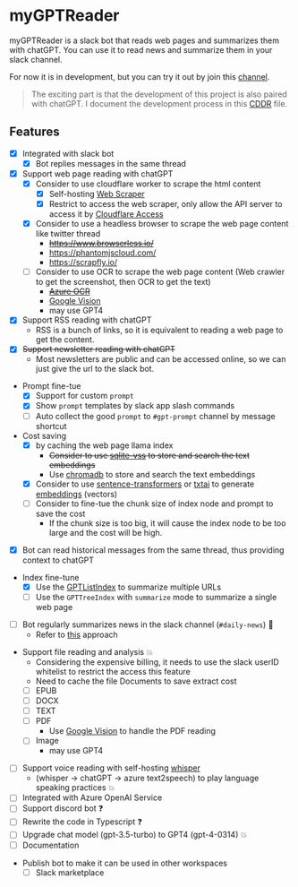 # myGPTReader

myGPTReader is a slack bot that reads web pages and summarizes them with chatGPT. You can use it to read news and summarize them in your slack channel.

For now it is in development, but you can try it out by join this [channel](https://join.slack.com/t/bmpidev/shared_invite/zt-1r38f90n5-bOp~RZqoMYiYMOtmKZsbcw).

> The exciting part is that the development of this project is also paired with chatGPT. I document the development process in this [CDDR](docs/chatGPT/CDDR.md) file.

## Features

- [x] Integrated with slack bot
  - [x] Bot replies messages in the same thread
- [x] Support web page reading with chatGPT
  - [x] Consider to use cloudflare worker to scrape the html content
    - [x] Self-hosting [Web Scraper](https://github.com/adamschwartz/web.scraper.workers.dev)
    - [x] Restrict to access the web scraper, only allow the API server to access it by [Cloudflare Access](https://www.cloudflare.com/products/zero-trust/access/)
  - [x] Consider to use a headless browser to scrape the web page content like twitter thread
    - ~~https://www.browserless.io/~~
    - https://phantomjscloud.com/
    - https://scrapfly.io/
  - [ ] Consider to use OCR to scrape the web page content (Web crawler to get the screenshot, then OCR to get the text)
    - ~~[Azure OCR](https://learn.microsoft.com/en-us/azure/cognitive-services/computer-vision/overview-ocr)~~
    - [Google Vision](https://cloud.google.com/vision)
    - may use GPT4
- [x] Support RSS reading with chatGPT
  - RSS is a bunch of links, so it is equivalent to reading a web page to get the content.
- [x] ~~Support newsletter reading with chatGPT~~
  - Most newsletters are public and can be accessed online, so we can just give the url to the slack bot.
- Prompt fine-tue
  - [x] Support for custom `prompt`
  - [x] Show `prompt` templates by slack app slash commands
  - [ ] Auto collect the good `prompt` to `#gpt-prompt` channel by message shortcut
- Cost saving
  - [x] by caching the web page llama index
    - ~~Consider to use [sqlite-vss](https://github.com/asg017/sqlite-vss) to store and search the text embeddings~~
    - Use [chromadb](https://github.com/chroma-core/chroma) to store and search the text embeddings
  - [x] Consider to use [sentence-transformers](https://github.com/UKPLab/sentence-transformers) or [txtai](https://github.com/neuml/txtai) to generate [embeddings](https://github.com/asg017/sqlite-vss/blob/main/examples/headlines/build/add_embeddings.py) (vectors)
  - [ ] Consider to fine-tue the chunk size of index node and prompt to save the cost
    - If the chunk size is too big, it will cause the index node to be too large and the cost will be high.
- [x] Bot can read historical messages from the same thread, thus providing context to chatGPT
- Index fine-tune
  - [x] Use the [GPTListIndex](https://github.com/jerryjliu/llama_index/issues/753#issuecomment-1472387421) to summarize multiple URLs
  - [ ] Use the `GPTTreeIndex` with `summarize` mode to summarize a single web page
- [ ] Bot regularly summarizes news in the slack channel (`#daily-news`) 🚩
  - Refer to [this](https://github.com/SkywalkerDarren/chatWeb/blob/c2ad05a97aecbe1bc0c846476ea003640f2a0f2e/main.py#L144-L175) approach
- Support file reading and analysis 💥
  - Considering the expensive billing, it needs to use the slack userID whitelist to restrict the access this feature
  - Need to cache the file Documents to save extract cost
  - [ ] EPUB
  - [ ] DOCX
  - [ ] TEXT
  - [ ] PDF
    - Use [Google Vision](https://cloud.google.com/vision/docs/pdf) to handle the PDF reading
  - [ ] Image
    - may use GPT4
- [ ] Support voice reading with self-hosting [whisper](https://github.com/aarnphm/whispercpp)
  - (whisper -> chatGPT -> azure text2speech) to play language speaking practices 💥
- [ ] Integrated with Azure OpenAI Service
- [ ] Support discord bot ❓
- [ ] Rewrite the code in Typescript ❓
- [ ] Upgrade chat model (gpt-3.5-turbo) to GPT4 (gpt-4-0314) 💥
- [ ] Documentation
- Publish bot to make it can be used in other workspaces
  - [ ] Slack marketplace
